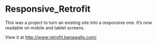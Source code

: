 # Responsive_Retrofit
This was a project to turn an existing site into a responsive one. It’s now readable on mobile and tablet screens. 

View it at http://www.retrofit.benawalls.com/. 
